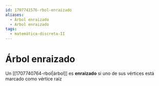 ```yaml
---
id: 1707741576-rbol-enraizado
aliases:
  - Árbol enraizado
  - Arbol enraizado
tags:
  - matemática-discreta-II
---
```


# Árbol enraizado

Un [[1707740764-rbol|árbol]] es **enraizado** si uno de sus vértices está marcado como vértice raíz
